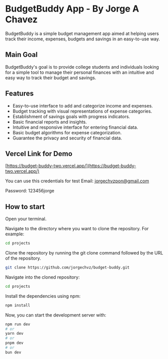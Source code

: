# BudgetBuddy App - By Jorge A Chavez

BudgetBuddy is a simple budget management app aimed at helping users track their income, expenses, budgets and savings in an easy-to-use way.

## Main Goal

BudgetBuddy's goal is to provide college students and individuals looking for a simple tool to manage their personal finances with an intuitive and easy way to track their budget and savings.

## Features

- Easy-to-use interface to add and categorize income and expenses.
- Budget tracking with visual representations of expense categories.
- Establishment of savings goals with progress indicators.
- Basic financial reports and insights.
- Intuitive and responsive interface for entering financial data.
- Basic budget algorithms for expense categorization.
- Guarantee the privacy and security of financial data.

## Vercel Link for Demo

[https://budget-buddy-two.vercel.app/](https://budget-buddy-two.vercel.app/)

You can use this credentials for test 
Email: jorgechvzpon@gmail.com

Password: 123456jorge

## How to start

Open your terminal.

Navigate to the directory where you want to clone the repository. For example: 

```bash
cd projects
```

Clone the repository by running the git clone command followed by the URL of the repository. 

```bash
git clone https://github.com/jorgechvz/budget-buddy.git
```

Navigate into the cloned repository:

```bash
cd projects
```

Install the dependencies using npm:
```bash
npm install
```

Now, you can start the development server with:

```bash
npm run dev
# or
yarn dev
# or
pnpm dev
# or
bun dev
````